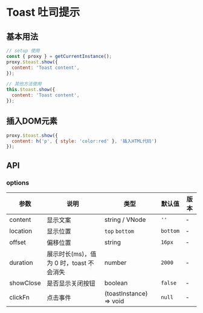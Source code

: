 # Toast 吐司提示

## 基本用法

```javascript
// setup 使用
const { proxy } = getCurrentInstance();
proxy.$toast.show({
  content: 'Toast content',
});

// 其他方法使用
this.$toast.show({
  content: 'Toast content',
});
```

## 插入DOM元素

```javascript
proxy.$toast.show({
  content: h('p', { style: 'color:red' }, '插入HTML代码')
});
```

## API

### options

|  参数   | 说明  | 类型 | 默认值 | 版本
|  ----  | ----  | ---- | ---- | -
| content | 显示文案 | string / VNode | `''` | -
| location | 显示位置 | `top` `bottom` | `bottom` | -
| offset | 偏移位置 | string | `16px` | -
| duration | 	展示时长(ms)，值为 0 时，toast 不会消失 | number | `2000` | -
| showClose | 是否显示关闭按钮 | boolean | `false` | - 
| clickFn | 点击事件 | (toastInstance) => void | `null` | - 
